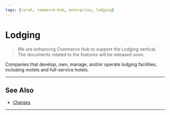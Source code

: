 ```yaml
---
tags: [carat, commerce-hub, enterprise, lodging]
---
```


# Lodging

<!-- theme : danger -->
>We are enhancing Commerce Hub to support the Lodging vertical. The documents related to the features will be released soon.

Companies that develop, own, manage, and/or operate lodging facilities, including motels and full-service hotels.

---

## See Also
- [Charges](?path=docs/Resources/API-Documents/Payments/Charges.md)

---
